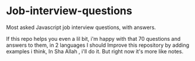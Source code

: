 # Job-interview-questions
Most asked Javascript job interview questions, with answers. 

If this repo helps you even  a lil bit, i'm happy with that
70 questions and answers to them, in 2 languages
I should Improve this repository by adding examples i think, In Sha Allah , i'll do it.
But right now it's more like notes.
